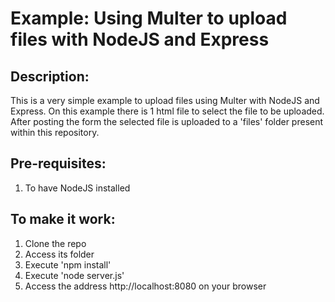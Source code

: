 # Example: Using Multer to upload files with NodeJS and Express

## Description:
  This is a very simple example to upload files using Multer with NodeJS and Express.
  On this example there is 1 html file to select the file to be uploaded.
  After posting the form the selected file is uploaded to a 'files' folder present within this repository.

## Pre-requisites:
  1. To have NodeJS installed

## To make it work:
  1. Clone the repo
  2. Access its folder
  3. Execute 'npm install'
  4. Execute 'node server.js'
  5. Access the address http://localhost:8080 on your browser
